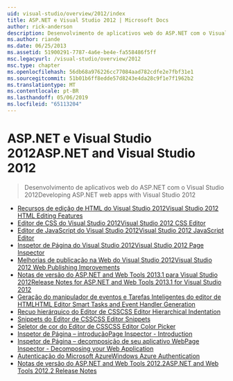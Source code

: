 ```yaml
---
uid: visual-studio/overview/2012/index
title: ASP.NET e Visual Studio 2012 | Microsoft Docs
author: rick-anderson
description: Desenvolvimento de aplicativos web do ASP.NET com o Visual Studio 2012
ms.author: riande
ms.date: 06/25/2013
ms.assetid: 51900291-7787-4a6e-be4e-fa558486f5ff
msc.legacyurl: /visual-studio/overview/2012
msc.type: chapter
ms.openlocfilehash: 56db68a976226cc77084aad782cdfe2e7fbf31e1
ms.sourcegitcommit: 51b01b6ff8edde57d8243e4da28c9f1e7f1962b2
ms.translationtype: MT
ms.contentlocale: pt-BR
ms.lasthandoff: 05/06/2019
ms.locfileid: "65113204"
---
```

# <a name="aspnet-and-visual-studio-2012"></a><span data-ttu-id="7c1d7-103">ASP.NET e Visual Studio 2012</span><span class="sxs-lookup"><span data-stu-id="7c1d7-103">ASP.NET and Visual Studio 2012</span></span>

> <span data-ttu-id="7c1d7-104">Desenvolvimento de aplicativos web do ASP.NET com o Visual Studio 2012</span><span class="sxs-lookup"><span data-stu-id="7c1d7-104">Developing ASP.NET web apps with Visual Studio 2012</span></span>

- [<span data-ttu-id="7c1d7-105">Recursos de edição de HTML do Visual Studio 2012</span><span class="sxs-lookup"><span data-stu-id="7c1d7-105">Visual Studio 2012 HTML Editing Features</span></span>](visual-studio-2012-html-editing-features.md)
- [<span data-ttu-id="7c1d7-106">Editor de CSS do Visual Studio 2012</span><span class="sxs-lookup"><span data-stu-id="7c1d7-106">Visual Studio 2012 CSS Editor</span></span>](visual-studio-2012-css-editor.md)
- [<span data-ttu-id="7c1d7-107">Editor de JavaScript do Visual Studio 2012</span><span class="sxs-lookup"><span data-stu-id="7c1d7-107">Visual Studio 2012 JavaScript Editor</span></span>](visual-studio-2012-javascript-editor.md)
- [<span data-ttu-id="7c1d7-108">Inspetor de Página do Visual Studio 2012</span><span class="sxs-lookup"><span data-stu-id="7c1d7-108">Visual Studio 2012 Page Inspector</span></span>](visual-studio-2012-page-inspector.md)
- [<span data-ttu-id="7c1d7-109">Melhorias de publicação na Web do Visual Studio 2012</span><span class="sxs-lookup"><span data-stu-id="7c1d7-109">Visual Studio 2012 Web Publishing Improvements</span></span>](visual-studio-2012-web-publishing-improvements.md)
- [<span data-ttu-id="7c1d7-110">Notas de versão do ASP.NET and Web Tools 2013.1 para Visual Studio 2012</span><span class="sxs-lookup"><span data-stu-id="7c1d7-110">Release Notes for ASP.NET and Web Tools 2013.1 for Visual Studio 2012</span></span>](aspnet-and-web-tools-20131-for-visual-studio-2012.md)
- [<span data-ttu-id="7c1d7-111">Geração do manipulador de eventos e Tarefas Inteligentes do editor de HTML</span><span class="sxs-lookup"><span data-stu-id="7c1d7-111">HTML Editor Smart Tasks and Event Handler Generation</span></span>](visual-studio-vnext-videos-html-editor-smart-tasks-and-event-handler-generation.md)
- [<span data-ttu-id="7c1d7-112">Recuo hierárquico do Editor de CSS</span><span class="sxs-lookup"><span data-stu-id="7c1d7-112">CSS Editor Hierarchical Indentation</span></span>](visual-studio-vnext-videos-css-editor-hierarchical-indentation.md)
- [<span data-ttu-id="7c1d7-113">Snippets do Editor de CSS</span><span class="sxs-lookup"><span data-stu-id="7c1d7-113">CSS Editor Snippets</span></span>](visual-studio-vnext-videos-css-editor-snippets.md)
- [<span data-ttu-id="7c1d7-114">Seletor de cor do Editor de CSS</span><span class="sxs-lookup"><span data-stu-id="7c1d7-114">CSS Editor Color Picker</span></span>](visual-studio-vnext-videos-css-editor-color-picker.md)
- [<span data-ttu-id="7c1d7-115">Inspetor de Página – introdução</span><span class="sxs-lookup"><span data-stu-id="7c1d7-115">Page Inspector - Introduction</span></span>](visual-studio-vnext-videos-page-inspector-introduction.md)
- [<span data-ttu-id="7c1d7-116">Inspetor de Página – decomposição de seu aplicativo Web</span><span class="sxs-lookup"><span data-stu-id="7c1d7-116">Page Inspector - Decomposing your Web Application</span></span>](visual-studio-vnext-videos-page-inspector-decomposing-your-web-application.md)
- [<span data-ttu-id="7c1d7-117">Autenticação do Microsoft Azure</span><span class="sxs-lookup"><span data-stu-id="7c1d7-117">Windows Azure Authentication</span></span>](windows-azure-authentication.md)
- [<span data-ttu-id="7c1d7-118">Notas de versão do ASP.NET and Web Tools 2012.2</span><span class="sxs-lookup"><span data-stu-id="7c1d7-118">ASP.NET and Web Tools 2012.2 Release Notes</span></span>](aspnet-and-web-tools-20122-release-notes-rtw.md)
